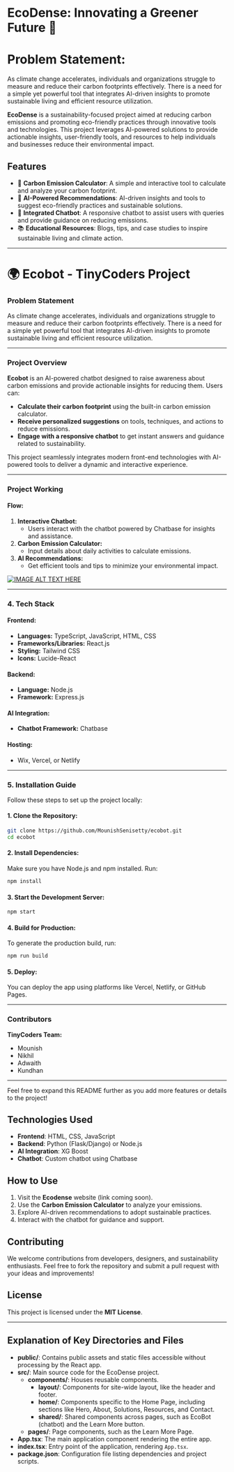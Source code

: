 # **EcoDense: Innovating a Greener Future 🌿**  

# **Problem Statement:** 
As climate change accelerates, individuals and organizations struggle to measure and reduce their carbon footprints effectively. There is a need for a simple yet powerful tool that integrates AI-driven insights to promote sustainable living and efficient resource utilization.


**EcoDense** is a sustainability-focused project aimed at reducing carbon emissions and promoting eco-friendly practices through innovative tools and technologies. This project leverages AI-powered solutions to provide actionable insights, user-friendly tools, and resources to help individuals and businesses reduce their environmental impact.  

## **Features**  
- 🌱 **Carbon Emission Calculator**: A simple and interactive tool to calculate and analyze your carbon footprint.  
- 🤖 **AI-Powered Recommendations**: AI-driven insights and tools to suggest eco-friendly practices and sustainable solutions.  
- 💬 **Integrated Chatbot**: A responsive chatbot to assist users with queries and provide guidance on reducing emissions.  
- 📚 **Educational Resources**: Blogs, tips, and case studies to inspire sustainable living and climate action.  


---

# **🌍 Ecobot - TinyCoders Project**  

### **Problem Statement**  
As climate change accelerates, individuals and organizations struggle to measure and reduce their carbon footprints effectively. There is a need for a simple yet powerful tool that integrates AI-driven insights to promote sustainable living and efficient resource utilization.

---

### **Project Overview**  
**Ecobot** is an AI-powered chatbot designed to raise awareness about carbon emissions and provide actionable insights for reducing them. Users can:  
- **Calculate their carbon footprint** using the built-in carbon emission calculator.  
- **Receive personalized suggestions** on tools, techniques, and actions to reduce emissions.  
- **Engage with a responsive chatbot** to get instant answers and guidance related to sustainability.  

This project seamlessly integrates modern front-end technologies with AI-powered tools to deliver a dynamic and interactive experience.

---

### **Project Working**  
#### **Flow:**  
1. **Interactive Chatbot:**  
   - Users interact with the chatbot powered by Chatbase for insights and assistance.  
2. **Carbon Emission Calculator:**  
   - Input details about daily activities to calculate emissions.  
3. **AI Recommendations:**  
   - Get efficient tools and tips to minimize your environmental impact.  

[![IMAGE ALT TEXT HERE](https://img.youtube.com/vi/Sqa-krtwFc8/0.jpg)](https://www.youtube.com/watch?v=Sqa-krtwFc8) 

---

### **4. Tech Stack**  
#### **Frontend:**  
- **Languages:** TypeScript, JavaScript, HTML, CSS  
- **Frameworks/Libraries:** React.js  
- **Styling:** Tailwind CSS  
- **Icons:** Lucide-React  

#### **Backend:**  
- **Language:** Node.js  
- **Framework:** Express.js  

#### **AI Integration:**  
- **Chatbot Framework:** Chatbase  

#### **Hosting:**  
- Wix, Vercel, or Netlify  

---

### **5. Installation Guide**  

Follow these steps to set up the project locally:  

#### **1. Clone the Repository:**  
```bash
git clone https://github.com/MounishSenisetty/ecobot.git
cd ecobot
```

#### **2. Install Dependencies:**  
Make sure you have Node.js and npm installed. Run:  
```bash
npm install
```

#### **3. Start the Development Server:**  
```bash
npm start
```

#### **4. Build for Production:**  
To generate the production build, run:  
```bash
npm run build
```

#### **5. Deploy:**  
You can deploy the app using platforms like Vercel, Netlify, or GitHub Pages.

---

### **Contributors**  
**TinyCoders Team:**  
- Mounish  
- Nikhil  
- Adwaith  
- Kundhan  

---

Feel free to expand this README further as you add more features or details to the project! 

## **Technologies Used**  
- **Frontend**: HTML, CSS, JavaScript  
- **Backend**: Python (Flask/Django) or Node.js  
- **AI Integration**: XG Boost  
- **Chatbot**: Custom chatbot using Chatbase 

## **How to Use**  
1. Visit the **Ecodense** website (link coming soon).  
2. Use the **Carbon Emission Calculator** to analyze your emissions.  
3. Explore AI-driven recommendations to adopt sustainable practices.  
4. Interact with the chatbot for guidance and support.  

## **Contributing**  
We welcome contributions from developers, designers, and sustainability enthusiasts. Feel free to fork the repository and submit a pull request with your ideas and improvements!  

## **License**  
This project is licensed under the **MIT License**.  

---

## Explanation of Key Directories and Files

- **public/**: Contains public assets and static files accessible without processing by the React app.
- **src/**: Main source code for the EcoDense project.
  - **components/**: Houses reusable components.
    - **layout/**: Components for site-wide layout, like the header and footer.
    - **home/**: Components specific to the Home Page, including sections like Hero, About, Solutions, Resources, and Contact.
    - **shared/**: Shared components across pages, such as EcoBot (chatbot) and the Learn More button.
  - **pages/**: Page components, such as the Learn More Page.
- **App.tsx**: The main application component rendering the entire app.
- **index.tsx**: Entry point of the application, rendering `App.tsx`.
- **package.json**: Configuration file listing dependencies and project scripts.




